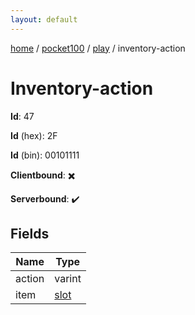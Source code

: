 ```yaml
---
layout: default
---
```


[home](/)  /  [pocket100](/protocol/pocket100)  /  [play](/protocol/pocket100/play)  /  inventory-action

# Inventory-action

**Id**: 47

**Id** (hex): 2F

**Id** (bin): 00101111

**Clientbound**: ✖️

**Serverbound**: ✔️

## Fields

Name | Type
---|---
action | varint
item | [slot](/protocol/pocket100/types/slot)

